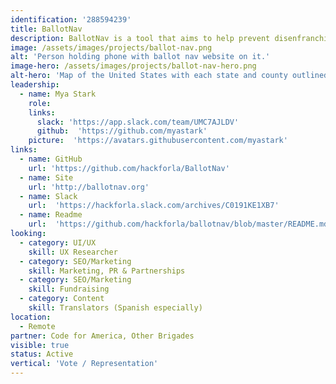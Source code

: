```yaml
---
identification: '288594239'
title: BallotNav
description: BallotNav is a tool that aims to help prevent disenfranchisement by providing reliable and up to date information on ballot drop off locations across the US. While some states have detailed information about ballot drop off locations, others leave it up to the local jurisdiction to publish that information. In some states, Counties, Towns, Parishes, etc, do not have websites, so there is no reliable online source for ballot drop off information. BallotNav was created to provide a reliable online resource about where to drop your ballot, hours, accessibility, etc. We do this by calling each Jurisdictional office provided by the secretary of state and confirming locations details.
image: /assets/images/projects/ballot-nav.png
alt: 'Person holding phone with ballot nav website on it.'
image-hero: /assets/images/projects/ballot-nav-hero.png
alt-hero: 'Map of the United States with each state and county outlined.'
leadership:
  - name: Mya Stark
    role: 
    links:
      slack: 'https://app.slack.com/team/UMC7AJLDV'
      github:  'https://github.com/myastark'
    picture:  'https://avatars.githubusercontent.com/myastark'
links:
  - name: GitHub
    url: 'https://github.com/hackforla/BallotNav'
  - name: Site
    url: 'http://ballotnav.org'
  - name: Slack
    url:  'https://hackforla.slack.com/archives/C0191KE1XB7'
  - name: Readme
    url:  'https://github.com/hackforla/ballotnav/blob/master/README.md'
looking: 
  - category: UI/UX
    skill: UX Researcher
  - category: SEO/Marketing
    skill: Marketing, PR & Partnerships
  - category: SEO/Marketing
    skill: Fundraising
  - category: Content
    skill: Translators (Spanish especially)
location: 
  - Remote
partner: Code for America, Other Brigades
visible: true
status: Active
vertical: 'Vote / Representation'
---
```

